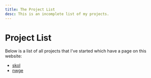 ```yaml
---
title: The Project List
desc: This is an incomplete list of my projects.
---
```


# Project List

Below is a list of all projects that I've started which have a page on this
website:

* [skol](/skol)
* [nwge](/nwge)
